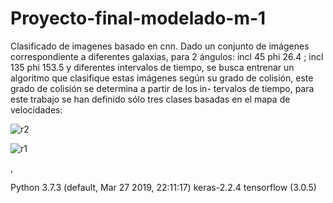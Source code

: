 # Proyecto-final-modelado-m-1


Clasificado de imagenes basado en cnn.
Dado un conjunto de imágenes correspondiente a diferentes galaxias, para
2 ángulos: incl 45 phi 26.4 ; incl 135 phi 153.5 y diferentes intervalos de
tiempo, se busca entrenar un algoritmo que clasifique estas imágenes según
su grado de colisión, este grado de colisión se determina a partir de los in-
tervalos de tiempo, para este trabajo se han definido sólo tres clases basadas
en el mapa de velocidades:

![r2](https://user-images.githubusercontent.com/48209979/59381612-794c6e00-8d21-11e9-9900-2bf5971ea0bf.png)



![r1](https://user-images.githubusercontent.com/48209979/59381610-7782aa80-8d21-11e9-8d80-beed5511e88b.png)

,



Python 3.7.3 (default, Mar 27 2019, 22:11:17) 
keras-2.2.4
tensorflow (3.0.5)
